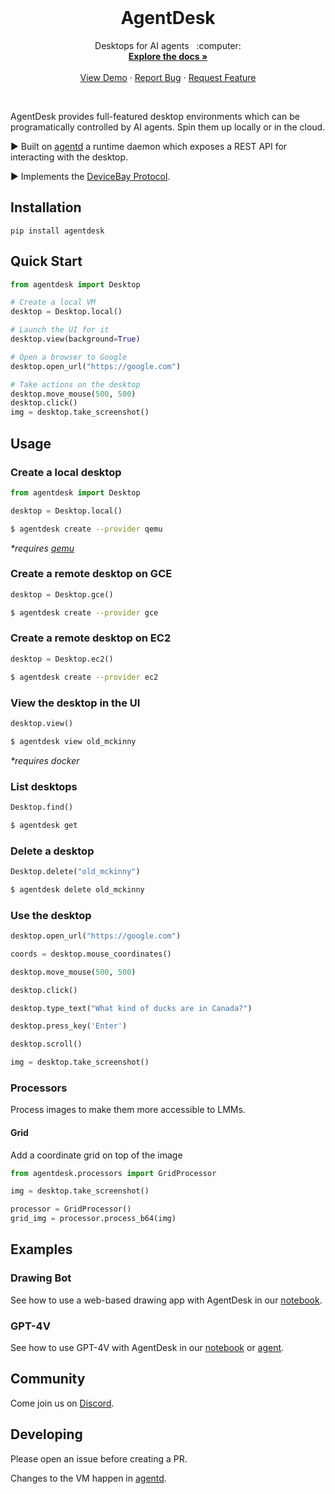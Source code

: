 <!-- PROJECT LOGO -->
<br />
<p align="center">
  <!-- <a href="https://github.com/agentsea/skillpacks">
    <img src="https://project-logo.png" alt="Logo" width="80">
  </a> -->

  <h1 align="center">AgentDesk</h1>

  <p align="center">
    Desktops for AI agents &nbsp; :computer:
    <br />
    <a href="https://docs.hub.agentsea.ai/agentdesk/intro"><strong>Explore the docs »</strong></a>
    <br />
    <br />
    <a href="https://youtu.be/exoOUUwFRB8">View Demo</a>
    ·
    <a href="https://github.com/agentsea/agentdesk/issues">Report Bug</a>
    ·
    <a href="https://github.com/agentsea/agentdesk/issues">Request Feature</a>
  </p>
  <br>
</p>

AgentDesk provides full-featured desktop environments which can be programatically controlled by AI agents. 
Spin them up locally or in the cloud.

▶ Built on [agentd](https://github.com/agentsea/agentd) a runtime daemon which exposes a REST API for interacting with the desktop.

▶ Implements the [DeviceBay Protocol](https://github.com/agentsea/devicebay).

## Installation

```
pip install agentdesk
```

## Quick Start

```python
from agentdesk import Desktop

# Create a local VM
desktop = Desktop.local()

# Launch the UI for it
desktop.view(background=True)

# Open a browser to Google
desktop.open_url("https://google.com")

# Take actions on the desktop
desktop.move_mouse(500, 500)
desktop.click()
img = desktop.take_screenshot()
```

## Usage

### Create a local desktop

```python
from agentdesk import Desktop

desktop = Desktop.local()
```

```bash
$ agentdesk create --provider qemu
```

_\*requires [qemu](https://www.qemu.org/)_

### Create a remote desktop on GCE

```python
desktop = Desktop.gce()
```

```bash
$ agentdesk create --provider gce
```

### Create a remote desktop on EC2

```python
desktop = Desktop.ec2()
```

```bash
$ agentdesk create --provider ec2
```

### View the desktop in the UI

```python
desktop.view()
```

```bash
$ agentdesk view old_mckinny
```

_\*requires docker_

### List desktops

```python
Desktop.find()
```

```bash
$ agentdesk get
```

### Delete a desktop

```python
Desktop.delete("old_mckinny")
```

```bash
$ agentdesk delete old_mckinny
```

### Use the desktop

```python
desktop.open_url("https://google.com")

coords = desktop.mouse_coordinates()

desktop.move_mouse(500, 500)

desktop.click()

desktop.type_text("What kind of ducks are in Canada?")

desktop.press_key('Enter')

desktop.scroll()

img = desktop.take_screenshot()
```

### Processors

Process images to make them more accessible to LMMs.

#### Grid

Add a coordinate grid on top of the image

```python
from agentdesk.processors import GridProcessor

img = desktop.take_screenshot()

processor = GridProcessor()
grid_img = processor.process_b64(img)
```

## Examples

### Drawing Bot

See how to use a web-based drawing app with AgentDesk in our [notebook](./examples/drawing/demo.ipynb).

### GPT-4V

See how to use GPT-4V with AgentDesk in our [notebook](./examples/gpt4v/note.ipynb) or [agent](./examples/gpt4v/main.py).

## Community

Come join us on [Discord](https://discord.gg/hhaq7XYPS6).

## Developing

Please open an issue before creating a PR.

Changes to the VM happen in [agentd](https://github.com/agentsea/agentd).
